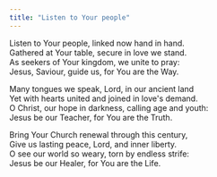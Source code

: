 ```yaml
---
title: "Listen to Your people"
---
```


Listen to Your people, linked now hand in hand.   
Gathered at Your table, secure in love we stand.   
As seekers of Your kingdom, we unite to pray:   
Jesus, Saviour, guide us, for You are the Way.

Many tongues we speak, Lord, in our ancient land   
Yet with hearts united and joined in love's demand.   
O Christ, our hope in darkness, calling age and youth:   
Jesus be our Teacher, for You are the Truth.

Bring Your Church renewal through this century,   
Give us lasting peace, Lord, and inner liberty.   
O see our world so weary, torn by endless strife:   
Jesus be our Healer, for You are the Life.